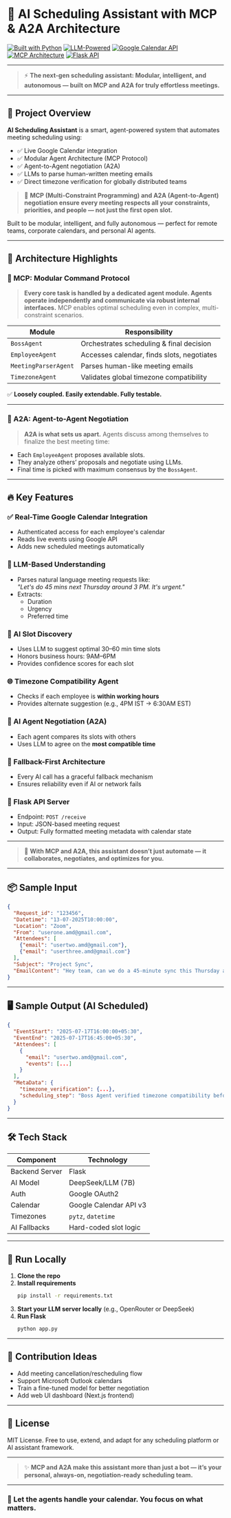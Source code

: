 # 🤖 AI Scheduling Assistant with MCP & A2A Architecture

[![Built with Python](https://img.shields.io/badge/Built%20with-Python-3776AB?style=for-the-badge&logo=python&logoColor=white)](https://www.python.org)
[![LLM-Powered](https://img.shields.io/badge/Powered%20by-LLM-blueviolet?style=for-the-badge&logo=openai&logoColor=white)](https://openai.com)
[![Google Calendar API](https://img.shields.io/badge/Google%20Calendar%20API-Enabled-34A853?style=for-the-badge&logo=google-calendar&logoColor=white)](https://developers.google.com/calendar)
[![MCP Architecture](https://img.shields.io/badge/Architecture-MCP%20%26%20A2A-orange?style=for-the-badge)]()
[![Flask API](https://img.shields.io/badge/API-Flask%20REST%20Server-lightgrey?style=for-the-badge&logo=flask)](https://flask.palletsprojects.com/)

---

> ⚡ **The next-gen scheduling assistant: Modular, intelligent, and autonomous — built on MCP and A2A for truly effortless meetings.**  

---

## 🧠 Project Overview

**AI Scheduling Assistant** is a smart, agent-powered system that automates meeting scheduling using:
- ✅ Live Google Calendar integration
- ✅ Modular Agent Architecture (MCP Protocol)
- ✅ Agent-to-Agent negotiation (A2A)
- ✅ LLMs to parse human-written meeting emails
- ✅ Direct timezone verification for globally distributed teams

> 🌟 **MCP (Multi-Constraint Programming) and A2A (Agent-to-Agent) negotiation ensure every meeting respects all your constraints, priorities, and people — not just the first open slot.**

Built to be modular, intelligent, and fully autonomous — perfect for remote teams, corporate calendars, and personal AI agents.

---

## 🧩 Architecture Highlights

### 🔷 MCP: Modular Command Protocol

> **Every core task is handled by a dedicated agent module. Agents operate independently and communicate via robust internal interfaces.** MCP enables optimal scheduling even in complex, multi-constraint scenarios.

| Module               | Responsibility                             |
|----------------------|--------------------------------------------|
| `BossAgent`          | Orchestrates scheduling & final decision   |
| `EmployeeAgent`      | Accesses calendar, finds slots, negotiates |
| `MeetingParserAgent` | Parses human-like meeting emails           |
| `TimezoneAgent`      | Validates global timezone compatibility    |

✅ **Loosely coupled. Easily extendable. Fully testable.**

---

### 🔁 A2A: Agent-to-Agent Negotiation

> **A2A is what sets us apart.** Agents discuss among themselves to finalize the best meeting time:
- Each `EmployeeAgent` proposes available slots.
- They analyze others’ proposals and negotiate using LLMs.
- Final time is picked with maximum consensus by the `BossAgent`.

---

## 🔥 Key Features

### ✅ Real-Time Google Calendar Integration
- Authenticated access for each employee's calendar
- Reads live events using Google API
- Adds new scheduled meetings automatically

### 🧠 LLM-Based Understanding
- Parses natural language meeting requests like:  
  _"Let's do 45 mins next Thursday around 3 PM. It's urgent."_
- Extracts:
  - Duration
  - Urgency
  - Preferred time

### 🧠 AI Slot Discovery
- Uses LLM to suggest optimal 30–60 min time slots
- Honors business hours: 9AM–6PM
- Provides confidence scores for each slot

### 🌐 Timezone Compatibility Agent
- Checks if each employee is **within working hours**
- Provides alternate suggestion (e.g., 4PM IST → 6:30AM EST)

### 🔁 AI Agent Negotiation (A2A)
- Each agent compares its slots with others
- Uses LLM to agree on the **most compatible time**

### 🔐 Fallback-First Architecture
- Every AI call has a graceful fallback mechanism
- Ensures reliability even if AI or network fails

### 📡 Flask API Server
- Endpoint: `POST /receive`
- Input: JSON-based meeting request
- Output: Fully formatted meeting metadata with calendar state

---

> 💬 **With MCP and A2A, this assistant doesn’t just automate — it collaborates, negotiates, and optimizes for you.**

---

## 📦 Sample Input

```json
{
  "Request_id": "123456",
  "Datetime": "13-07-2025T10:00:00",
  "Location": "Zoom",
  "From": "userone.amd@gmail.com",
  "Attendees": [
    {"email": "usertwo.amd@gmail.com"},
    {"email": "userthree.amd@gmail.com"}
  ],
  "Subject": "Project Sync",
  "EmailContent": "Hey team, can we do a 45-minute sync this Thursday afternoon? It’s urgent."
}
```

---

## 🖥️ Sample Output (AI Scheduled)

```json
{
  "EventStart": "2025-07-17T16:00:00+05:30",
  "EventEnd": "2025-07-17T16:45:00+05:30",
  "Attendees": [
    {
      "email": "usertwo.amd@gmail.com",
      "events": [...]
    }
  ],
  "MetaData": {
    "timezone_verification": {...},
    "scheduling_step": "Boss Agent verified timezone compatibility before scheduling"
  }
}
```

---

## 🛠️ Tech Stack

| Component       | Technology               |
|----------------|--------------------------|
| Backend Server | Flask                    |
| AI Model       | DeepSeek/LLM (7B)        |
| Auth           | Google OAuth2            |
| Calendar       | Google Calendar API v3   |
| Timezones      | `pytz`, `datetime`       |
| AI Fallbacks   | Hard-coded slot logic    |

---

## 🧪 Run Locally

1. **Clone the repo**
2. **Install requirements**  
   ```bash
   pip install -r requirements.txt
   ```
3. **Start your LLM server locally** (e.g., OpenRouter or DeepSeek)
4. **Run Flask**
   ```bash
   python app.py
   ```

---

## 🤝 Contribution Ideas

- Add meeting cancellation/rescheduling flow
- Support Microsoft Outlook calendars
- Train a fine-tuned model for better negotiation
- Add web UI dashboard (Next.js frontend)

---

## 📜 License

MIT License. Free to use, extend, and adapt for any scheduling platform or AI assistant framework.

---

> ✨ **MCP and A2A make this assistant more than just a bot — it’s your personal, always-on, negotiation-ready scheduling team.**

---

### 🚀 Let the agents handle your calendar. You focus on what matters.
